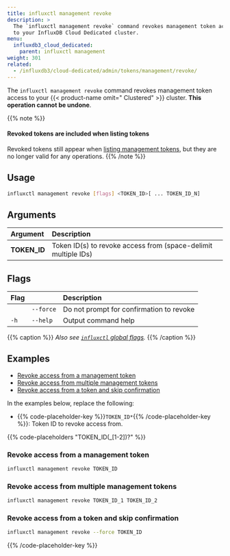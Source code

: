 ```yaml
---
title: influxctl management revoke
description: >
  The `influxctl management revoke` command revokes management token access
  to your InfluxDB Cloud Dedicated cluster.
menu:
  influxdb3_cloud_dedicated:
    parent: influxctl management
weight: 301
related:
  - /influxdb3/cloud-dedicated/admin/tokens/management/revoke/
---
```


The `influxctl management revoke` command revokes management token access
to your {{< product-name omit=" Clustered" >}} cluster.
**This operation cannot be undone**.

{{% note %}}
#### Revoked tokens are included when listing tokens

Revoked tokens still appear when
[listing management tokens](/influxdb3/cloud-dedicated/reference/cli/influxctl/management/list/),
but they are no longer valid for any operations.
{{% /note %}}

## Usage

```sh
influxctl management revoke [flags] <TOKEN_ID>[ ... TOKEN_ID_N]
```

## Arguments

| Argument     | Description                                                |
| :----------- | :--------------------------------------------------------- |
| **TOKEN_ID** | Token ID(s) to revoke access from (space-delimit multiple IDs) |

## Flags

| Flag |           | Description                              |
| :--- | :-------- | :--------------------------------------- |
|      | `--force` | Do not prompt for confirmation to revoke |
| `-h` | `--help`  | Output command help                      |

{{% caption %}}
_Also see [`influxctl` global flags](/influxdb3/cloud-dedicated/reference/cli/influxctl/#global-flags)._
{{% /caption %}}

## Examples

- [Revoke access from a management token](#revoke-access-from-a-management-token)
- [Revoke access from multiple management tokens](#revoke-access-from-multiple-management-tokens)
- [Revoke access from a token and skip confirmation](#revoke-access-from-a-token-and-skip-confirmation)

In the examples below, replace the following:

- {{% code-placeholder-key %}}`TOKEN_ID*`{{% /code-placeholder-key %}}:
  Token ID to revoke access from.

{{% code-placeholders "TOKEN_ID(_[1-2])?" %}}

### Revoke access from a management token

```sh
influxctl management revoke TOKEN_ID
```

### Revoke access from multiple management tokens

```sh
influxctl management revoke TOKEN_ID_1 TOKEN_ID_2
```

### Revoke access from a token and skip confirmation

```sh
influxctl management revoke --force TOKEN_ID
```

{{% /code-placeholder-key %}}
